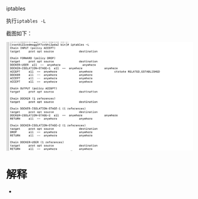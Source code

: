 iptables





执行`iptables -L`

截图如下：

![image-20220404134634026](images/image-20220404134634026.png)



# 解释

- 